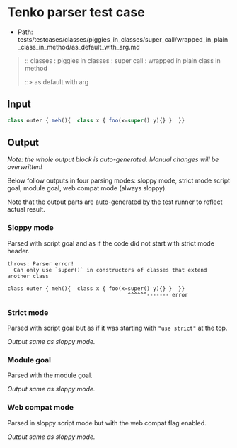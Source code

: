 # Tenko parser test case

- Path: tests/testcases/classes/piggies_in_classes/super_call/wrapped_in_plain_class_in_method/as_default_with_arg.md

> :: classes : piggies in classes : super call : wrapped in plain class in method
>
> ::> as default with arg

## Input

`````js
class outer { meh(){  class x { foo(x=super() y){} }  }}
`````

## Output

_Note: the whole output block is auto-generated. Manual changes will be overwritten!_

Below follow outputs in four parsing modes: sloppy mode, strict mode script goal, module goal, web compat mode (always sloppy).

Note that the output parts are auto-generated by the test runner to reflect actual result.

### Sloppy mode

Parsed with script goal and as if the code did not start with strict mode header.

`````
throws: Parser error!
  Can only use `super()` in constructors of classes that extend another class

class outer { meh(){  class x { foo(x=super() y){} }  }}
                                      ^^^^^^------- error
`````

### Strict mode

Parsed with script goal but as if it was starting with `"use strict"` at the top.

_Output same as sloppy mode._

### Module goal

Parsed with the module goal.

_Output same as sloppy mode._

### Web compat mode

Parsed in sloppy script mode but with the web compat flag enabled.

_Output same as sloppy mode._

